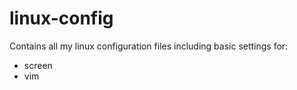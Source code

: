 linux-config
============

Contains all my linux configuration files including basic settings for:

- screen
- vim


